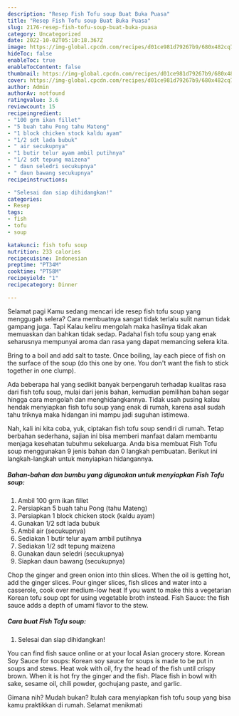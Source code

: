 ```yaml
---
description: "Resep Fish Tofu soup Buat Buka Puasa"
title: "Resep Fish Tofu soup Buat Buka Puasa"
slug: 2176-resep-fish-tofu-soup-buat-buka-puasa
category: Uncategorized
date: 2022-10-02T05:10:18.367Z
image: https://img-global.cpcdn.com/recipes/d01ce981d79267b9/680x482cq70/fish-tofu-soup-foto-resep-utama.jpg
hideToc: false
enableToc: true
enableTocContent: false
thumbnail: https://img-global.cpcdn.com/recipes/d01ce981d79267b9/680x482cq70/fish-tofu-soup-foto-resep-utama.jpg
cover: https://img-global.cpcdn.com/recipes/d01ce981d79267b9/680x482cq70/fish-tofu-soup-foto-resep-utama.jpg
author: Admin
authorAv: notfound
ratingvalue: 3.6
reviewcount: 15
recipeingredient:
- "100 grm ikan fillet"
- "5 buah tahu Pong tahu Mateng"
- "1 block chicken stock kaldu ayam"
- "1/2 sdt lada bubuk"
- " air secukupnya"
- "1 butir telur ayam ambil putihnya"
- "1/2 sdt tepung maizena"
- " daun seledri secukupnya"
- " daun bawang secukupnya"
recipeinstructions:

- "Selesai dan siap dihidangkan!"
categories:
- Resep
tags:
- fish
- tofu
- soup

katakunci: fish tofu soup 
nutrition: 233 calories
recipecuisine: Indonesian
preptime: "PT34M"
cooktime: "PT58M"
recipeyield: "1"
recipecategory: Dinner

---
```



Selamat pagi Kamu sedang mencari ide resep fish tofu soup yang menggugah selera? Cara membuatnya sangat tidak terlalu sulit namun tidak gampang juga. Tapi Kalau keliru mengolah maka hasilnya tidak akan memuaskan dan bahkan tidak sedap. Padahal fish tofu soup yang enak seharusnya mempunyai aroma dan rasa yang dapat memancing selera kita.


Bring to a boil and add salt to taste. Once boiling, lay each piece of fish on the surface of the soup (do this one by one. You don&#39;t want the fish to stick together in one clump).

Ada beberapa hal yang sedikit banyak berpengaruh terhadap kualitas rasa dari fish tofu soup, mulai dari jenis bahan, kemudian pemilihan bahan segar hingga cara mengolah dan menghidangkannya. Tidak usah pusing kalau hendak menyiapkan fish tofu soup yang enak di rumah, karena asal sudah tahu triknya maka hidangan ini mampu jadi suguhan istimewa.


Nah, kali ini kita coba, yuk, ciptakan fish tofu soup sendiri di rumah. Tetap berbahan sederhana, sajian ini bisa memberi manfaat dalam membantu menjaga kesehatan tubuhmu sekeluarga. Anda bisa membuat Fish Tofu soup menggunakan 9 jenis bahan dan 0 langkah pembuatan. Berikut ini langkah-langkah untuk menyiapkan hidangannya.

<!--inarticleads1-->

##### Bahan-bahan dan bumbu yang digunakan untuk menyiapkan Fish Tofu soup:

1. Ambil 100 grm ikan fillet
1. Persiapkan 5 buah tahu Pong (tahu Mateng)
1. Persiapkan 1 block chicken stock (kaldu ayam)
1. Gunakan 1/2 sdt lada bubuk
1. Ambil  air (secukupnya)
1. Sediakan 1 butir telur ayam ambil putihnya
1. Sediakan 1/2 sdt tepung maizena
1. Gunakan  daun seledri (secukupnya)
1. Siapkan  daun bawang (secukupnya)


Chop the ginger and green onion into thin slices. When the oil is getting hot, add the ginger slices. Pour ginger slices, fish slices and water into a casserole, cook over medium-low heat If you want to make this a vegetarian Korean tofu soup opt for using vegetable broth instead. Fish Sauce: the fish sauce adds a depth of umami flavor to the stew. 

<!--inarticleads2-->

##### Cara buat Fish Tofu soup:


1. Selesai dan siap dihidangkan!

You can find fish sauce online or at your local Asian grocery store. Korean Soy Sauce for soups: Korean soy sauce for soups is made to be put in soups and stews. Heat wok with oil, fry the head of the fish until crispy brown. When it is hot fry the ginger and the fish. Place fish in bowl with sake, sesame oil, chili powder, gochujang paste, and garlic. 

Gimana nih? Mudah bukan? Itulah cara menyiapkan fish tofu soup yang bisa kamu praktikkan di rumah. Selamat menikmati

